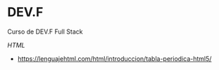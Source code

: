 # DEV.F
Curso de DEV.F Full Stack

_HTML_
* https://lenguajehtml.com/html/introduccion/tabla-periodica-html5/


